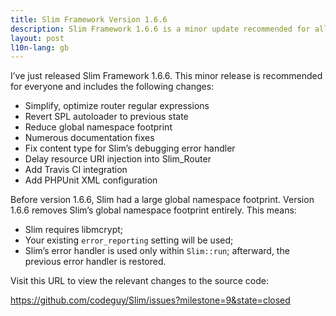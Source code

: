 ```yaml
---
title: Slim Framework Version 1.6.6
description: Slim Framework 1.6.6 is a minor update recommended for all users
layout: post
l10n-lang: gb
---
```


I’ve just released Slim Framework 1.6.6. This minor release is recommended for everyone and includes the following changes:

* Simplify, optimize router regular expressions
* Revert SPL autoloader to previous state
* Reduce global namespace footprint
* Numerous documentation fixes
* Fix content type for Slim’s debugging error handler
* Delay resource URI injection into Slim_Router
* Add Travis CI integration
* Add PHPUnit XML configuration

Before version 1.6.6, Slim had a large global namespace footprint. Version 1.6.6 removes Slim’s global namespace footprint entirely. This means:

* Slim requires libmcrypt;
* Your existing `error_reporting` setting will be used;
* Slim’s error handler is used only within `Slim::run`; afterward, the previous error handler is restored.

Visit this URL to view the relevant changes to the source code:

<https://github.com/codeguy/Slim/issues?milestone=9&state=closed>
